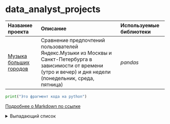 # data_analyst_projects


| Название проекта | Описание | Используемые библиотеки | 
| :---------------------- | :---------------------- | :---------------------- |
| [Музыка больших городов](https://github.com/shikunovip/data_analyst_projects/blob/main/real_estate_analysis/real_estate_analys.ipynb) | Сравнение предпочтений пользователей Яндекс.Музыки из Москвы и Санкт-Петербурга в зависимости от времени (утро и вечер) и дня недели (понедельник, среда, пятница)| *pandas* |



```python
print("Это фрагмент кода на python")
```
[Подробнее о Markdown по ссылке](https://daringfireball.net/projects/markdown/)

<details><summary>Выпадающий список</summary>

   1. First item must be preceeded with an empty line.
   1. Markdown renders **perfectly**.
   1. Extra item.

</details>
